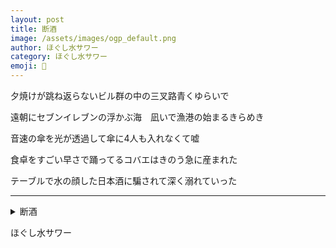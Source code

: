 ```yaml
---
layout: post
title: 断酒
image: /assets/images/ogp_default.png
author: ほぐし水サワー
category: ほぐし水サワー
emoji: 🫗
---
```


<div class="tanka-area"><div class="tanka">
<p>夕焼けが跳ね返らないビル群の中の三叉路青くゆらいで</p>
<p>遠朝にセブンイレブンの浮かぶ海　凪いで漁港の始まるきらめき</p>
<p>音速の傘を光が透過して傘に4人も入れなくて嘘</p>
<p>食卓をすごい早さで踊ってるコバエはきのう急に産まれた</p>
<p>テーブルで水の顔した日本酒に騙されて深く溺れていった</p></div></div>

---

<details><summary>断酒</summary>
夕焼けが跳ね返らないビル群の中の三叉路青くゆらいで<br/>
遠朝にセブンイレブンの浮かぶ海　凪いで漁港の始まるきらめき<br/>
音速の傘を光が透過して傘に4人も入れなくて嘘<br/>
食卓をすごい早さで踊ってるコバエはきのう急に産まれた<br/>
テーブルで水の顔した日本酒に騙されて深く溺れていった<br/>
</details>

ほぐし水サワー
